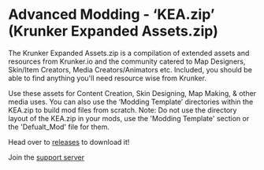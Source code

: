 # Advanced Modding - ‘KEA.zip’ (Krunker Expanded Assets.zip)

The Krunker Expanded Assets.zip is a compilation of extended assets and resources from Krunker.io and the community catered to Map Designers, Skin/Item Creators, Media Creators/Animators etc. Included, you should be able to find anything you'll need resource wise from Krunker. 

Use these assets for Content Creation, Skin Designing, Map Making, & other media uses.
You can also use the ‘Modding Template’ directories within the KEA.zip to build mod files from scratch.
 Note: Do not use the directory layout of the KEA.zip in your mods, use the 'Modding Template' section or the 'Defualt_Mod' file for them.

Head over to [releases](/releases) to download it!

Join the [support server](https://discord.gg/cb2ykDA)
